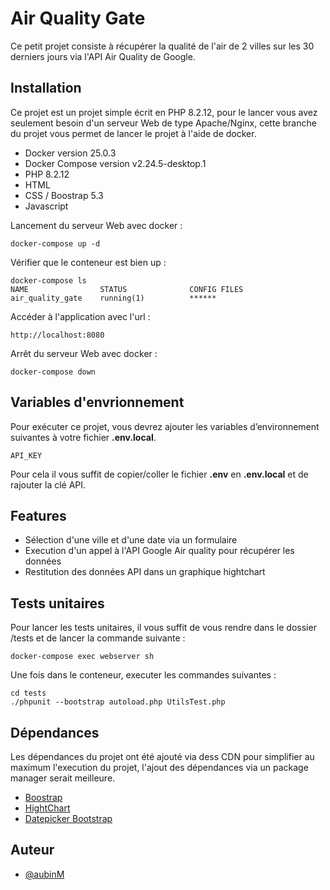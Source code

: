 
# Air Quality Gate

Ce petit projet consiste à récupérer la qualité de l'air de 2 villes sur les 30 derniers jours via l'API Air Quality de Google.


## Installation

Ce projet est un projet simple écrit en PHP 8.2.12, pour le lancer vous avez seulement besoin d'un serveur Web de type Apache/Nginx, cette branche du projet vous permet de lancer le projet à l'aide de docker.

- Docker version 25.0.3
- Docker Compose version v2.24.5-desktop.1
- PHP 8.2.12
- HTML
- CSS / Boostrap 5.3
- Javascript  

Lancement du serveur Web avec docker : 

````
docker-compose up -d
````

Vérifier que le conteneur est bien up : 

````
docker-compose ls
NAME                STATUS              CONFIG FILES
air_quality_gate    running(1)          ******
````

Accéder à l'application avec l'url : 

````
http://localhost:8080
````

Arrêt du serveur Web avec docker : 

````
docker-compose down
````

## Variables d'envrionnement

Pour exécuter ce projet, vous devrez ajouter les variables d’environnement suivantes à votre fichier **.env.local**.

`API_KEY`

Pour cela il vous suffit de copier/coller le fichier **.env** en **.env.local** et de rajouter la clé API.


## Features

- Sélection d'une ville et d'une date via un formulaire
- Execution d'un appel à l'API Google Air quality pour récupérer les données
- Restitution des données API dans un graphique hightchart

## Tests unitaires

Pour lancer les tests unitaires, il vous suffit de vous rendre dans le dossier /tests et de lancer la commande suivante : 

````
docker-compose exec webserver sh
````

Une fois dans le conteneur, executer les commandes suivantes : 

````
cd tests
./phpunit --bootstrap autoload.php UtilsTest.php
````

## Dépendances

Les dépendances du projet ont été ajouté via dess CDN pour simplifier au maximum l'execution du projet, l'ajout des dépendances via un package manager serait meilleure.

- [Boostrap](https://getbootstrap.com/)
- [HightChart](https://www.highcharts.com/)
- [Datepicker Bootstrap](https://bootstrap-datepicker.readthedocs.io/en/latest/)


## Auteur

- [@aubinM](https://github.com/aubinM)



